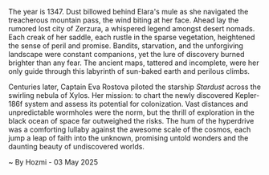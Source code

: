 
The year is 1347.  Dust billowed behind Elara's mule as she navigated the treacherous mountain pass, the wind biting at her face.  Ahead lay the rumored lost city of Zerzura, a whispered legend amongst desert nomads.  Each creak of her saddle, each rustle in the sparse vegetation, heightened the sense of peril and promise.  Bandits, starvation, and the unforgiving landscape were constant companions, yet the lure of discovery burned brighter than any fear.  The ancient maps, tattered and incomplete, were her only guide through this labyrinth of sun-baked earth and perilous climbs.

Centuries later, Captain Eva Rostova piloted the starship *Stardust* across the swirling nebula of Xylos.  Her mission: to chart the newly discovered Kepler-186f system and assess its potential for colonization.  Vast distances and unpredictable wormholes were the norm, but the thrill of exploration in the black ocean of space far outweighed the risks.  The hum of the hyperdrive was a comforting lullaby against the awesome scale of the cosmos, each jump a leap of faith into the unknown, promising untold wonders and the daunting beauty of undiscovered worlds.

~ By Hozmi - 03 May 2025
